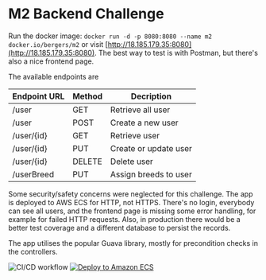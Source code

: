 # M2 Backend Challenge

Run the docker image: `docker run -d -p 8080:8080 --name m2 docker.io/bergers/m2` or visit 
[http://18.185.179.35:8080](http://18.185.179.35:8080).
The best way to test is with Postman, but there's also a nice frontend page. 

The available endpoints are

Endpoint URL | Method | Decription
--- | --- | ---
/user | GET | Retrieve all user
/user | POST | Create a new user
/user/{id} | GET | Retrieve user
/user/{id} | PUT | Create or update user
/user/{id} | DELETE | Delete user
/userBreed | PUT | Assign breeds to user

Some security/safety concerns were neglected for this challenge. The app is deployed to AWS ECS for HTTP, not HTTPS. 
There's no login, everybody can see all users, and the frontend page is missing some error handling,
for example for failed HTTP requests. Also, in production there would be a better test coverage and a different 
database to persist the records.

The app utilises the popular Guava library, mostly for precondition checks in the controllers.

![CI/CD workflow](https://github.com/berger-devel/m2/actions/workflows/maven.yml/badge.svg)
[![Deploy to Amazon ECS](https://github.com/berger-devel/m2/actions/workflows/aws.yml/badge.svg)](https://github.com/berger-devel/m2/actions/workflows/aws.yml)
